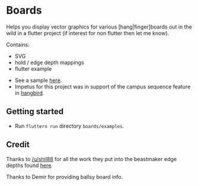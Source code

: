 # Boards

Helps you display vector graphics for various [hang|finger]boards out in the wild in a flutter project (if interest for non flutter then let me know).

Contains:

  * SVG
  * hold / edge depth mappings
  * flutter example


+ See a sample [here](https://gitaaron.github.io/boards/#/).
+ Impetus for this project was in support of the campus sequence feature in [hangbird](https://hangbird.app).

## Getting started
+ Run `fluttern run` directory `boards/examples`.

## Credit

Thanks to [/u/shil88](https://www.reddit.com/user/shil88/) for all the work they put into the beastmaker edge depths found [here](https://www.reddit.com/r/climbharder/comments/cek236/beastmaker_1000_and_2000_edgehold_sizes/).

Thanks to Demir for providing ballsy board info.
